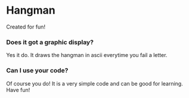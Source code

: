 # Hangman
Created for fun!

### Does it got a graphic display?
Yes it do. It draws the hangman in ascii everytime you fail a letter.

### Can I use your code?
Of course you do! It is a very simple code and can be good for learning. Have fun!
